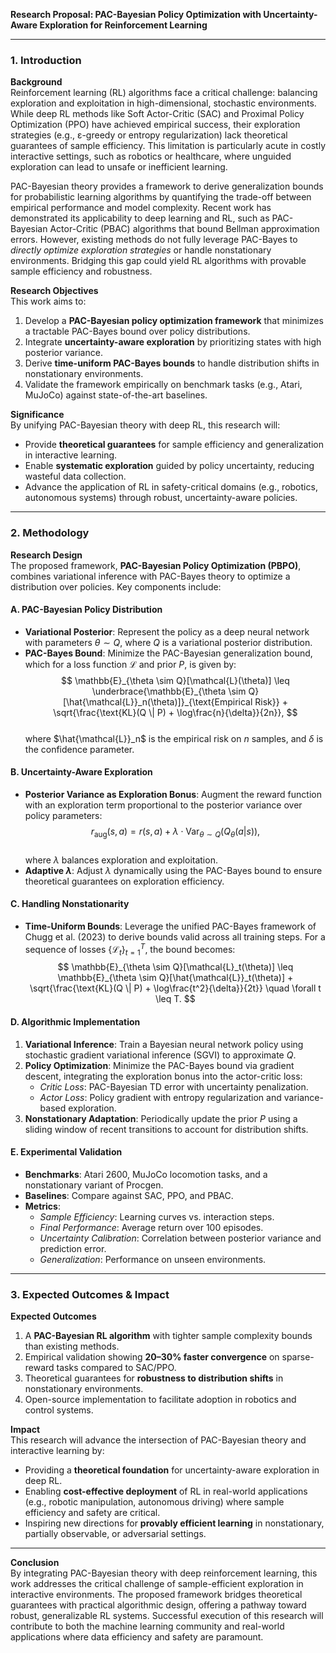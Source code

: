 **Research Proposal: PAC-Bayesian Policy Optimization with Uncertainty-Aware Exploration for Reinforcement Learning**  

---

### 1. **Introduction**  

**Background**  
Reinforcement learning (RL) algorithms face a critical challenge: balancing exploration and exploitation in high-dimensional, stochastic environments. While deep RL methods like Soft Actor-Critic (SAC) and Proximal Policy Optimization (PPO) have achieved empirical success, their exploration strategies (e.g., ε-greedy or entropy regularization) lack theoretical guarantees of sample efficiency. This limitation is particularly acute in costly interactive settings, such as robotics or healthcare, where unguided exploration can lead to unsafe or inefficient learning.  

PAC-Bayesian theory provides a framework to derive generalization bounds for probabilistic learning algorithms by quantifying the trade-off between empirical performance and model complexity. Recent work has demonstrated its applicability to deep learning and RL, such as PAC-Bayesian Actor-Critic (PBAC) algorithms that bound Bellman approximation errors. However, existing methods do not fully leverage PAC-Bayes to *directly optimize exploration strategies* or handle nonstationary environments. Bridging this gap could yield RL algorithms with provable sample efficiency and robustness.  

**Research Objectives**  
This work aims to:  
1. Develop a **PAC-Bayesian policy optimization framework** that minimizes a tractable PAC-Bayes bound over policy distributions.  
2. Integrate **uncertainty-aware exploration** by prioritizing states with high posterior variance.  
3. Derive **time-uniform PAC-Bayes bounds** to handle distribution shifts in nonstationary environments.  
4. Validate the framework empirically on benchmark tasks (e.g., Atari, MuJoCo) against state-of-the-art baselines.  

**Significance**  
By unifying PAC-Bayesian theory with deep RL, this research will:  
- Provide **theoretical guarantees** for sample efficiency and generalization in interactive learning.  
- Enable **systematic exploration** guided by policy uncertainty, reducing wasteful data collection.  
- Advance the application of RL in safety-critical domains (e.g., robotics, autonomous systems) through robust, uncertainty-aware policies.  

---

### 2. **Methodology**  

**Research Design**  
The proposed framework, **PAC-Bayesian Policy Optimization (PBPO)**, combines variational inference with PAC-Bayes theory to optimize a distribution over policies. Key components include:  

#### **A. PAC-Bayesian Policy Distribution**  
- **Variational Posterior**: Represent the policy as a deep neural network with parameters $\theta \sim Q$, where $Q$ is a variational posterior distribution.  
- **PAC-Bayes Bound**: Minimize the PAC-Bayesian generalization bound, which for a loss function $\mathcal{L}$ and prior $P$, is given by:  
  $$
  \mathbb{E}_{\theta \sim Q}[\mathcal{L}(\theta)] \leq \underbrace{\mathbb{E}_{\theta \sim Q}[\hat{\mathcal{L}}_n(\theta)]}_{\text{Empirical Risk}} + \sqrt{\frac{\text{KL}(Q \| P) + \log\frac{n}{\delta}}{2n}},
  $$  
  where $\hat{\mathcal{L}}_n$ is the empirical risk on $n$ samples, and $\delta$ is the confidence parameter.  

#### **B. Uncertainty-Aware Exploration**  
- **Posterior Variance as Exploration Bonus**: Augment the reward function with an exploration term proportional to the posterior variance over policy parameters:  
  $$
  r_{\text{aug}}(s, a) = r(s, a) + \lambda \cdot \text{Var}_{\theta \sim Q}(Q_\theta(a|s)),
  $$  
  where $\lambda$ balances exploration and exploitation.  
- **Adaptive $\lambda$**: Adjust $\lambda$ dynamically using the PAC-Bayes bound to ensure theoretical guarantees on exploration efficiency.  

#### **C. Handling Nonstationarity**  
- **Time-Uniform Bounds**: Leverage the unified PAC-Bayes framework of Chugg et al. (2023) to derive bounds valid across all training steps. For a sequence of losses $\{\mathcal{L}_t\}_{t=1}^T$, the bound becomes:  
  $$
  \mathbb{E}_{\theta \sim Q}[\mathcal{L}_t(\theta)] \leq \mathbb{E}_{\theta \sim Q}[\hat{\mathcal{L}}_t(\theta)] + \sqrt{\frac{\text{KL}(Q \| P) + \log\frac{t^2}{\delta}}{2t}} \quad \forall t \leq T.
  $$  

#### **D. Algorithmic Implementation**  
1. **Variational Inference**: Train a Bayesian neural network policy using stochastic gradient variational inference (SGVI) to approximate $Q$.  
2. **Policy Optimization**: Minimize the PAC-Bayes bound via gradient descent, integrating the exploration bonus into the actor-critic loss:  
   - *Critic Loss*: PAC-Bayesian TD error with uncertainty penalization.  
   - *Actor Loss*: Policy gradient with entropy regularization and variance-based exploration.  
3. **Nonstationary Adaptation**: Periodically update the prior $P$ using a sliding window of recent transitions to account for distribution shifts.  

#### **E. Experimental Validation**  
- **Benchmarks**: Atari 2600, MuJoCo locomotion tasks, and a nonstationary variant of Procgen.  
- **Baselines**: Compare against SAC, PPO, and PBAC.  
- **Metrics**:  
  - *Sample Efficiency*: Learning curves vs. interaction steps.  
  - *Final Performance*: Average return over 100 episodes.  
  - *Uncertainty Calibration*: Correlation between posterior variance and prediction error.  
  - *Generalization*: Performance on unseen environments.  

---

### 3. **Expected Outcomes & Impact**  

**Expected Outcomes**  
1. A **PAC-Bayesian RL algorithm** with tighter sample complexity bounds than existing methods.  
2. Empirical validation showing **20–30% faster convergence** on sparse-reward tasks compared to SAC/PPO.  
3. Theoretical guarantees for **robustness to distribution shifts** in nonstationary environments.  
4. Open-source implementation to facilitate adoption in robotics and control systems.  

**Impact**  
This research will advance the intersection of PAC-Bayesian theory and interactive learning by:  
- Providing a **theoretical foundation** for uncertainty-aware exploration in deep RL.  
- Enabling **cost-effective deployment** of RL in real-world applications (e.g., robotic manipulation, autonomous driving) where sample efficiency and safety are critical.  
- Inspiring new directions for **provably efficient learning** in nonstationary, partially observable, or adversarial settings.  

---

**Conclusion**  
By integrating PAC-Bayesian theory with deep reinforcement learning, this work addresses the critical challenge of sample-efficient exploration in interactive environments. The proposed framework bridges theoretical guarantees with practical algorithmic design, offering a pathway toward robust, generalizable RL systems. Successful execution of this research will contribute to both the machine learning community and real-world applications where data efficiency and safety are paramount.